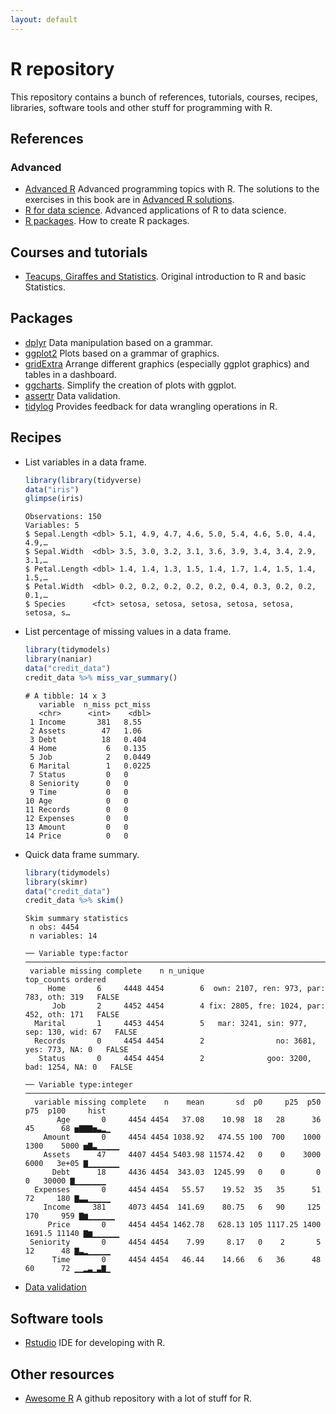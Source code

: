 ```yaml
---
layout: default
---
```


<!-- Author: Alfredo Sánchez Alberca (asalber@ceu.es) -->

# R repository

This repository contains a bunch of references, tutorials, courses, recipes, libraries, software tools and other stuff for programming with R.

## References

### Advanced

- [Advanced R](https://adv-r.hadley.nz) Advanced programming topics with R. The solutions to the exercises in this book are in [Advanced R solutions](https://advanced-r-solutions.rbind.io/).
- [R for data science](https://r4ds.had.co.nz/). Advanced applications of R to data science.
- [R packages](http://r-pkgs.had.co.nz/). How to create R packages.

## Courses and tutorials
- [Teacups, Giraffes and Statistics](https://tinystats.github.io/teacups-giraffes-and-statistics/index.html). Original introduction to R and basic Statistics. 

## Packages

- [dplyr](http://dplyr.tidyverse.org/) Data manipulation based on a grammar.
- [ggplot2](http://ggplot2.org/) Plots based on a grammar of graphics.
- [gridExtra](https://cran.r-project.org/web/packages/gridExtra/vignettes/arrangeGrob.html) Arrange different graphics (especially ggplot graphics) and tables in a dashboard.
- [ggcharts](https://github.com/thomas-neitmann/ggcharts). Simplify the creation of plots with ggplot.
- [assertr](https://github.com/ropensci/assertr) Data validation.
- [tidylog](https://elbersb.com/public/posts/tidylog100/) Provides feedback for data wrangling operations in R.

## Recipes

- List variables in a data frame.
  ```r
  library(library(tidyverse) 
  data("iris")
  glimpse(iris)
  ```
  ```shell
  Observations: 150
  Variables: 5
  $ Sepal.Length <dbl> 5.1, 4.9, 4.7, 4.6, 5.0, 5.4, 4.6, 5.0, 4.4, 4.9,…
  $ Sepal.Width  <dbl> 3.5, 3.0, 3.2, 3.1, 3.6, 3.9, 3.4, 3.4, 2.9, 3.1,…
  $ Petal.Length <dbl> 1.4, 1.4, 1.3, 1.5, 1.4, 1.7, 1.4, 1.5, 1.4, 1.5,…
  $ Petal.Width  <dbl> 0.2, 0.2, 0.2, 0.2, 0.2, 0.4, 0.3, 0.2, 0.2, 0.1,…
  $ Species      <fct> setosa, setosa, setosa, setosa, setosa, setosa, s…
  ```

- List percentage of missing values in a data frame.
  ```r
  library(tidymodels)
  library(naniar)
  data("credit_data")
  credit_data %>% miss_var_summary()
  ```
  ```shell
  # A tibble: 14 x 3
     variable  n_miss pct_miss
     <chr>      <int>    <dbl>
   1 Income       381   8.55  
   2 Assets        47   1.06  
   3 Debt          18   0.404 
   4 Home           6   0.135 
   5 Job            2   0.0449
   6 Marital        1   0.0225
   7 Status         0   0     
   8 Seniority      0   0     
   9 Time           0   0     
  10 Age            0   0     
  11 Records        0   0     
  12 Expenses       0   0     
  13 Amount         0   0     
  14 Price          0   0   
  ```
  
- Quick data frame summary.
  ```r
  library(tidymodels)
  library(skimr)
  data("credit_data")
  credit_data %>% skim()
  ```
  ```shell
  Skim summary statistics
   n obs: 4454 
   n variables: 14 
  
  ── Variable type:factor   ───────────────────────────────────────────────────────────────────────────────────────────────────────────────────────────────────────────────────────────────────────
   variable missing complete    n n_unique                               top_counts ordered
       Home       6     4448 4454        6  own: 2107, ren: 973, par: 783, oth: 319   FALSE
        Job       2     4452 4454        4 fix: 2805, fre: 1024, par: 452, oth: 171   FALSE
    Marital       1     4453 4454        5   mar: 3241, sin: 977, sep: 130, wid: 67   FALSE
    Records       0     4454 4454        2                no: 3681, yes: 773, NA: 0   FALSE
     Status       0     4454 4454        2              goo: 3200, bad: 1254, NA: 0   FALSE
  
  ── Variable type:integer   ──────────────────────────────────────────────────────────────────────────────────────────────────────────────────────────────────────────────────────────────────────
    variable missing complete    n    mean       sd  p0     p25  p50    p75  p100     hist
         Age       0     4454 4454   37.08    10.98  18   28      36   45      68 ▅▇▇▇▅▃▂▁
      Amount       0     4454 4454 1038.92   474.55 100  700    1000 1300    5000 ▅▇▃▁▁▁▁▁
      Assets      47     4407 4454 5403.98 11574.42   0    0    3000 6000   3e+05 ▇▁▁▁▁▁▁▁
        Debt      18     4436 4454  343.03  1245.99   0    0       0    0   30000 ▇▁▁▁▁▁▁▁
    Expenses       0     4454 4454   55.57    19.52  35   35      51   72     180 ▇▃▃▁▁▁▁▁
      Income     381     4073 4454  141.69    80.75   6   90     125  170     959 ▇▆▁▁▁▁▁▁
       Price       0     4454 4454 1462.78   628.13 105 1117.25 1400 1691.5 11140 ▇▆▁▁▁▁▁▁
   Seniority       0     4454 4454    7.99     8.17   0    2       5   12      48 ▇▃▂▁▁▁▁▁
        Time       0     4454 4454   46.44    14.66   6   36      48   60      72 ▁▁▂▃▁▃▇▁
  ```

- [Data validation](https://appsilon.com/data-quality/?nabc=1&nabe=4825491004194816:1)


## Software tools

- [Rstudio](https://www.rstudio.com/) IDE for developing with R.

## Other resources

- [Awesome R](https://github.com/qinwf/awesome-R) A github repository with a lot of stuff for R.